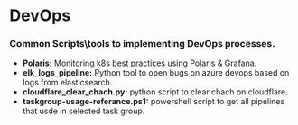 # DevOps
### Common Scripts\tools to implementing DevOps processes.

 - **Polaris:** Monitoring k8s best practices using Polaris & Grafana.
 - **elk_logs_pipeline:** Python tool to open bugs on azure devops based on logs from elasticsearch.
 - **cloudflare_clear_chach.py:** python script to clear chach on cloudflare.
 - **taskgroup-usage-referance.ps1:** powershell script to get all pipelines that usde in selected task group.
